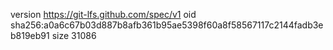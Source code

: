 version https://git-lfs.github.com/spec/v1
oid sha256:a0a6c67b03d887b8afb361b95ae5398f60a8f58567117c2144fadb3eb819eb91
size 31086
